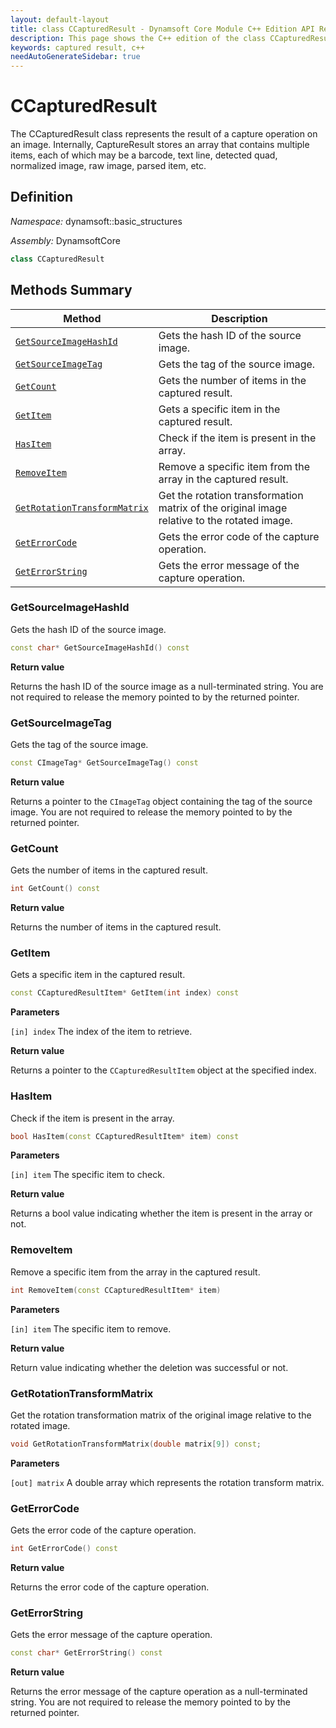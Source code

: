 ```yaml
---
layout: default-layout
title: class CCapturedResult - Dynamsoft Core Module C++ Edition API Reference
description: This page shows the C++ edition of the class CCapturedResult in Dynamsoft Core Module.
keywords: captured result, c++
needAutoGenerateSidebar: true
---
```


# CCapturedResult

The CCapturedResult class represents the result of a capture operation on an image. Internally, CaptureResult stores an array that contains multiple items, each of which may be a barcode, text line, detected quad, normalized image, raw image, parsed item, etc.

## Definition

*Namespace:* dynamsoft::basic_structures

*Assembly:* DynamsoftCore

```cpp
class CCapturedResult 
```

## Methods Summary

| Method               | Description |
|----------------------|-------------|
| [`GetSourceImageHashId`](#getsourceimagehashid) | Gets the hash ID of the source image.|
| [`GetSourceImageTag`](#getsourceimagetag) | Gets the tag of the source image.|
| [`GetCount`](#getcount) | Gets the number of items in the captured result.|
| [`GetItem`](#getitem) | Gets a specific item in the captured result.|
| [`HasItem`](#hasitem) | Check if the item is present in the array.|
| [`RemoveItem`](#removeitem) | Remove a specific item from the array in the captured result.|
| [`GetRotationTransformMatrix`](#getrotationtransformmatrix) | Get the rotation transformation matrix of the original image relative to the rotated image.|
| [`GetErrorCode`](#geterrorcode) | Gets the error code of the capture operation.|
| [`GetErrorString`](#geterrorstring) | Gets the error message of the capture operation.|

### GetSourceImageHashId

Gets the hash ID of the source image.

```cpp
const char* GetSourceImageHashId() const
```

**Return value**

Returns the hash ID of the source image as a null-terminated string. You are not required to release the memory pointed to by the returned pointer.

### GetSourceImageTag

Gets the tag of the source image.

```cpp
const CImageTag* GetSourceImageTag() const
```

**Return value**

Returns a pointer to the `CImageTag` object containing the tag of the source image. You are not required to release the memory pointed to by the returned pointer.

### GetCount

Gets the number of items in the captured result.

```cpp
int GetCount() const
```

**Return value**

Returns the number of items in the captured result.

### GetItem

Gets a specific item in the captured result.

```cpp
const CCapturedResultItem* GetItem(int index) const
```

**Parameters**

`[in] index` The index of the item to retrieve.

**Return value**

Returns a pointer to the `CCapturedResultItem` object at the specified index.

### HasItem

Check if the item is present in the array.

```cpp
bool HasItem(const CCapturedResultItem* item) const
```

**Parameters**

`[in] item` The specific item to check.

**Return value**

Returns a bool value indicating whether the item is present in the array or not.

### RemoveItem

Remove a specific item from the array in the captured result.

```cpp
int RemoveItem(const CCapturedResultItem* item)
```

**Parameters**

`[in] item` The specific item to remove.

**Return value**

Return value indicating whether the deletion was successful or not.

### GetRotationTransformMatrix

Get the rotation transformation matrix of the original image relative to the rotated image.

```cpp
void GetRotationTransformMatrix(double matrix[9]) const;
```

**Parameters**

`[out] matrix` A double array which represents the rotation transform matrix.

### GetErrorCode

Gets the error code of the capture operation.

```cpp
int GetErrorCode() const
```

**Return value**

Returns the error code of the capture operation.

### GetErrorString

Gets the error message of the capture operation.

```cpp
const char* GetErrorString() const
```

**Return value**

Returns the error message of the capture operation as a null-terminated string. You are not required to release the memory pointed to by the returned pointer.
